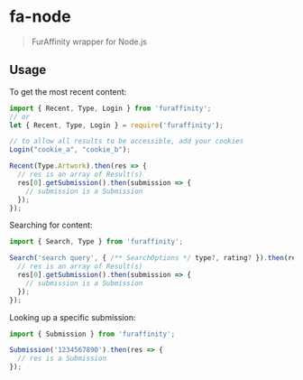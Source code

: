 # fa-node

> FurAffinity wrapper for Node.js

## Usage

To get the most recent content:

```javascript
import { Recent, Type, Login } from 'furaffinity';
// or
let { Recent, Type, Login } = require('furaffinity');

// to allow all results to be accessible, add your cookies
Login("cookie_a", "cookie_b");

Recent(Type.Artwork).then(res => {
  // res is an array of Result(s)
  res[0].getSubmission().then(submission => {
    // submission is a Submission
  });
});
```

Searching for content:

```javascript
import { Search, Type } from 'furaffinity';

Search('search query', { /** SearchOptions */ type?, rating? }).then(res => {
  // res is an array of Result(s)
  res[0].getSubmission().then(submission => {
    // submission is a Submission
  });
});
```

Looking up a specific submission:

```javascript
import { Submission } from 'furaffinity';

Submission('1234567890').then(res => {
  // res is a Submission
});
```